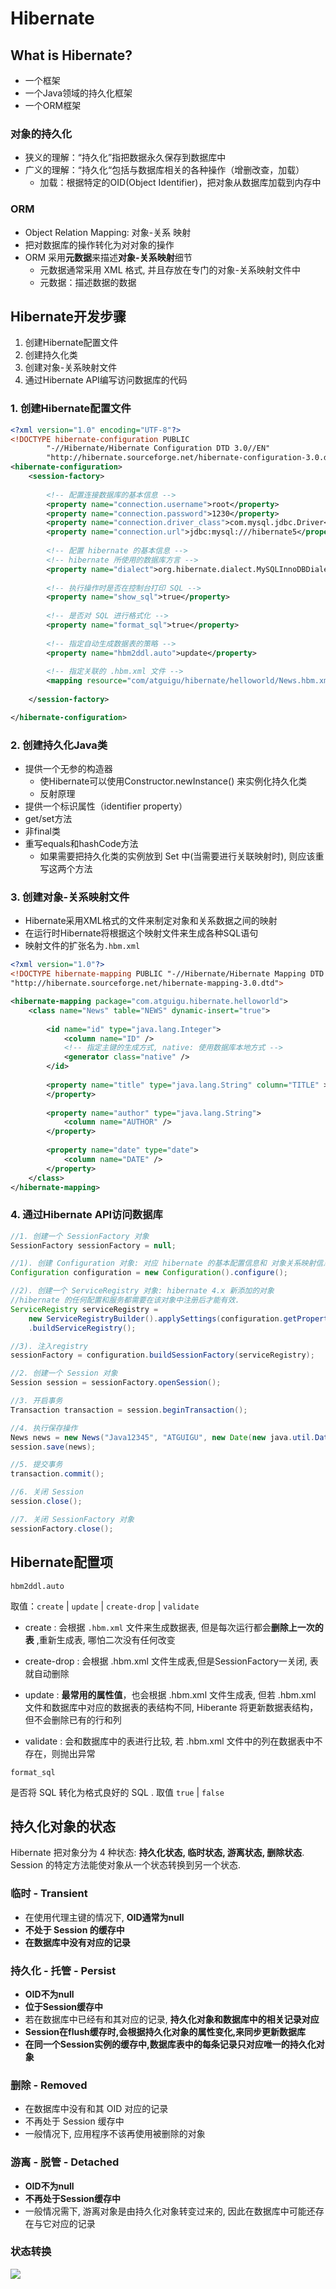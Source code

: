 # Hibernate

## What is Hibernate?

- 一个框架
- 一个Java领域的持久化框架
- 一个ORM框架

### 对象的持久化

- 狭义的理解：“持久化”指把数据永久保存到数据库中
- 广义的理解：“持久化“包括与数据库相关的各种操作（增删改查，加载）
  - 加载：根据特定的OID(Object Identifier)，把对象从数据库加载到内存中

### ORM

- Object Relation Mapping: 对象-关系 映射
- 把对数据库的操作转化为对对象的操作
- ORM 采用**元数据**来描述**对象-关系映射**细节
  - 元数据通常采用 XML 格式, 并且存放在专门的对象-关系映射文件中
  - 元数据：描述数据的数据

## Hibernate开发步骤

1. 创建Hibernate配置文件
2. 创建持久化类
3. 创建对象-关系映射文件
4. 通过Hibernate API编写访问数据库的代码

### 1. 创建Hibernate配置文件

```xml
<?xml version="1.0" encoding="UTF-8"?>
<!DOCTYPE hibernate-configuration PUBLIC
		"-//Hibernate/Hibernate Configuration DTD 3.0//EN"
		"http://hibernate.sourceforge.net/hibernate-configuration-3.0.dtd">
<hibernate-configuration>
	<session-factory>
    
		<!-- 配置连接数据库的基本信息 -->
		<property name="connection.username">root</property>
		<property name="connection.password">1230</property>
		<property name="connection.driver_class">com.mysql.jdbc.Driver</property>
		<property name="connection.url">jdbc:mysql:///hibernate5</property>
		
		<!-- 配置 hibernate 的基本信息 -->
		<!-- hibernate 所使用的数据库方言 -->
		<property name="dialect">org.hibernate.dialect.MySQLInnoDBDialect</property>		
		
		<!-- 执行操作时是否在控制台打印 SQL -->
		<property name="show_sql">true</property>
	
		<!-- 是否对 SQL 进行格式化 -->
		<property name="format_sql">true</property>
	
		<!-- 指定自动生成数据表的策略 -->
		<property name="hbm2ddl.auto">update</property>
		
		<!-- 指定关联的 .hbm.xml 文件 -->
		<mapping resource="com/atguigu/hibernate/helloworld/News.hbm.xml"/>
	
	</session-factory>

</hibernate-configuration>
```

### 2. 创建持久化Java类

- 提供一个无参的构造器
  - 使Hibernate可以使用Constructor.newInstance() 来实例化持久化类
  - 反射原理
- 提供一个标识属性（identifier property）
- get/set方法
- 非final类
- 重写equals和hashCode方法
  - 如果需要把持久化类的实例放到 Set 中(当需要进行关联映射时), 则应该重写这两个方法

### 3. 创建对象-关系映射文件

- Hibernate采用XML格式的文件来制定对象和关系数据之间的映射
- 在运行时Hibernate将根据这个映射文件来生成各种SQL语句
- 映射文件的扩张名为`.hbm.xml`

```xml
<?xml version="1.0"?>
<!DOCTYPE hibernate-mapping PUBLIC "-//Hibernate/Hibernate Mapping DTD 3.0//EN"
"http://hibernate.sourceforge.net/hibernate-mapping-3.0.dtd">

<hibernate-mapping package="com.atguigu.hibernate.helloworld">
    <class name="News" table="NEWS" dynamic-insert="true">
        
        <id name="id" type="java.lang.Integer">
            <column name="ID" />
            <!-- 指定主键的生成方式, native: 使用数据库本地方式 -->
            <generator class="native" />
        </id>
    
        <property name="title" type="java.lang.String" column="TITLE" >
        </property>
        
        <property name="author" type="java.lang.String">
            <column name="AUTHOR" />
        </property>
        
        <property name="date" type="date">
            <column name="DATE" />
        </property>		
    </class> 
</hibernate-mapping>
```

### 4. 通过Hibernate API访问数据库

```java
//1. 创建一个 SessionFactory 对象
SessionFactory sessionFactory = null;

//1). 创建 Configuration 对象: 对应 hibernate 的基本配置信息和 对象关系映射信息
Configuration configuration = new Configuration().configure();

//2). 创建一个 ServiceRegistry 对象: hibernate 4.x 新添加的对象
//hibernate 的任何配置和服务都需要在该对象中注册后才能有效.
ServiceRegistry serviceRegistry = 
    new ServiceRegistryBuilder().applySettings(configuration.getProperties())
    .buildServiceRegistry();

//3). 注入registry
sessionFactory = configuration.buildSessionFactory(serviceRegistry);

//2. 创建一个 Session 对象
Session session = sessionFactory.openSession();

//3. 开启事务
Transaction transaction = session.beginTransaction();

//4. 执行保存操作
News news = new News("Java12345", "ATGUIGU", new Date(new java.util.Date().getTime()));
session.save(news);

//5. 提交事务 
transaction.commit();

//6. 关闭 Session
session.close();

//7. 关闭 SessionFactory 对象
sessionFactory.close();
```

## Hibernate配置项

`hbm2ddl.auto`

取值：`create` | `update` | `create-drop` | `validate`

- create : 会根据 `.hbm.xml` 文件来生成数据表, 但是每次运行都会**删除上一次的表** ,重新生成表, 哪怕二次没有任何改变

- create-drop : 会根据 .hbm.xml 文件生成表,但是SessionFactory一关闭, 表就自动删除

- update : **最常用的属性值**，也会根据 .hbm.xml 文件生成表, 但若 .hbm.xml 文件和数据库中对应的数据表的表结构不同, Hiberante 将更新数据表结构，但不会删除已有的行和列

- validate : 会和数据库中的表进行比较, 若 .hbm.xml 文件中的列在数据表中不存在，则抛出异常

`format_sql`

是否将 SQL 转化为格式良好的 SQL . 取值 `true` | `false`

## 持久化对象的状态

Hibernate 把对象分为 4 种状态: **持久化状态, 临时状态, 游离状态, 删除状态**. Session 的特定方法能使对象从一个状态转换到另一个状态.

### 临时 - Transient

- 在使用代理主键的情况下, **OID通常为null**
- **不处于 Session 的缓存中**
- **在数据库中没有对应的记录**

### 持久化 - 托管 - Persist

- **OID不为null**
- **位于Session缓存中**
- 若在数据库中已经有和其对应的记录, **持久化对象和数据库中的相关记录对应**
- **Session在flush缓存时,会根据持久化对象的属性变化,来同步更新数据库**
- **在同一个Session实例的缓存中,数据库表中的每条记录只对应唯一的持久化对象**

### 删除 - Removed

- 在数据库中没有和其 OID 对应的记录
- 不再处于 Session 缓存中
- 一般情况下, 应用程序不该再使用被删除的对象

### 游离 - 脱管 - Detached

- **OID不为null**
- **不再处于Session缓存中**
- 一般情况需下, 游离对象是由持久化对象转变过来的, 因此在数据库中可能还存在与它对应的记录

### 状态转换

![](https://raw.githubusercontent.com/Nathan-Mu/notes/master/.img/hibernate/object_status_transfer.png)
